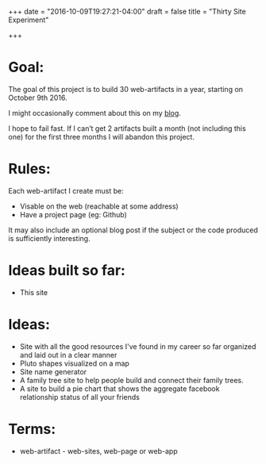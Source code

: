 +++
date = "2016-10-09T19:27:21-04:00"
draft = false
title = "Thirty Site Experiment"

+++

# Goal:

The goal of this project is to build 30 web-artifacts in a year, starting on October 9th 2016.

I might occasionally comment about this on my [blog](http://mcmonkeyman.github.io/).

I hope to fail fast. If I can’t get 2 artifacts built a month (not including this one) for the first three months I will abandon this project.

# Rules:
Each web-artifact I create must be:

- Visable on the web (reachable at some address)
- Have a project page (eg: Github)

It may also  include an optional blog post if the subject or the code produced is sufficiently interesting.

# Ideas built so far:

- This site

# Ideas:
- Site with all the good resources I've found in my career so far organized and laid out in a clear manner
- Pluto shapes visualized on a map
- Site name generator
- A family tree site to help people build and connect their family trees.
- A site to build a pie chart that shows the aggregate facebook relationship status of all your friends

# Terms:
-   web-artifact - web-sites, web-page or web-app
